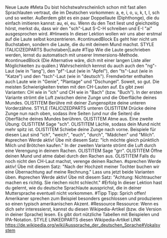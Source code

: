 Neue Laute #Meta
Du bist höchstwahrscheinlich schon mit fast allen Sprachlauten vertraut, die im Deutschen vorkommen: a, e, i, o, u, k, t, l, sch und so weiter.
Außerdem gibt es ein paar Doppellaute (Diphthonge), die du einfach imitieren kannst: au, ei, eu.
Wenn du den Text liest und gleichzeitig hörst, merkst du, dass wir den "sch"-Laut S-C-H schreiben und E-I "ai" ausgesprochen wird.
#Hinweis In dieser Lektion wollen wir uns aber erstmal auf die Laute selbst konzentrieren.
#continuedBlock Es geht hier nicht um Buchstaben, sondern die Laute, die du mit deinem Mund machst. STYLE ITALICIZEDPARTS Buchstaben|Laute
#Tipp Wie die Laute geschrieben werden, lernst du automatisch mit unserer Immersions-Methode.
#continuedBlock (Die Alternative wäre, dich mit einer langen Liste aller Möglichkeiten zu quälen.)
Wahrscheinlich kennst du auch auch den "ng"-Laut (wie in "lang"), den "pf"-Laut (wie in "Apfel"), den "ts"-Laut (wie in "Katze") und den "tsch"-Laut (wie in "deutsch").
Fremdwörter enthalten auch Laute wie in "Genie", "Plantage" und "Dschungel".
Soweit, so gut.
Die meisten Schwierigkeiten treten mit den CH-Lauten auf.
Es gibt zwei Varianten: CH wie in "ich" und CH wie in "Bach" (bzw. "Buch").
In der ersten Variante strömt die Luft zwischen deine Zunge und die Oberfläche deines Mundes.
OLISTITEM Berühre mit deiner Zungenspitze deine unteren Vorderzähne. STYLE ITALICIZEDPARTS unteren
OLISTITEM Drücke deine Zunge nun nach oben, sodass ihre Seiten (und nur die Seiten) die Oberfläche deines Mundes berühren.
OLISTITEM Atme aus.
Eine zweite Übung:
OLISTITEM Sage "sch".
OLISTITEM Lächle, sodass dein Mund nicht mehr spitz ist.
OLISTITEM Schiebe deine Zunge nach vorne.
Beispiele für diesen Laut sind "ich", "weich", "euch", "durch", "Mädchen" und "Milch".
#sprechen Werde aktiv! Übe mit diesem Satz: "Ich möchte gleich pünktlich Milch und Brötchen kaufen."
In der zweiten Variante strömt die Luft durch eine Verengung in deinem Rachen.
OLISTITEM Sage "grr".
OLISTITEM Öffne deinen Mund und atme dabei durch den Rachen aus.
OLISTITEM Falls du noch nicht den CH-Laut machst, verenge deinen Rachen.
#sprechen Werde aktiv! Übe mit diesem Satz: "Nach der Hochzeit meiner Tochter buchen wir eine Übernachtung auf meine Rechnung."
Lass uns jetzt beide Varianten üben.
#sprechen Werde aktiv! Übe mit diesem Satz: "Achtung: Nichtraucher machen es richtig. Sie riechen nicht schlecht."
#Erfolg In dieser Lektion hast du gelernt, wie du deutsche Sprachlaute aussprichst, die in deiner Muttersprache eventuell nicht vorkommen.
#Tipp Tipp: Sprich offen! Amerikaner sprechen zum Beispiel besonders geschlossen und produzieren so einen typisch amerikanischen Akzent.
#Ressource Ressource: Wenn es dich sehr interessierst, kannst du diesen Wikipedia-Artikel (bzw. die Version in deiner Sprache) lesen. Es gibt dort nützliche Tabellen mit Beispielen und IPA-Notation. STYLE LINKEDPARTS diesen Wikipedia-Artikel LINK https://de.wikipedia.org/wiki/Aussprache_der_deutschen_Sprache#Vokalsystem